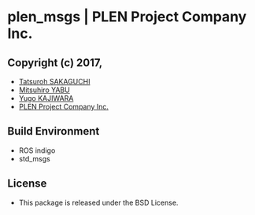 plen_msgs | PLEN Project Company Inc.
================================================================================
## Copyright (c) 2017,
- [Tatsuroh SAKAGUCHI](https://github.com/Tacha-S)
- [Mitsuhiro YABU](https://github.com/MitsuhiroYabu)
- [Yugo KAJIWARA](https://github.com/musubi05)
- [PLEN Project Company Inc.](https://plen.jp)

## Build Environment
- ROS indigo
- std_msgs 

## License
- This package is released under the BSD License.
